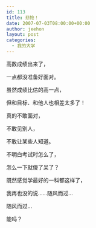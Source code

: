 ```yaml
---
id: 113
title: 悲怆！
date: 2007-07-03T08:00:00+00:00
author: jeehon
layout: post
categories:
  - 我的大学
---
```

高数成绩出来了，
  
一点都没准备好面对。
  
虽然成绩比估的高一点，
  
但和目标、和他人也相差太多了！
  
真的不敢面对，
  
不敢见别人，
  
不敢让某些人知道。
  
不明白考试时怎么了，
  
怎么一下就傻了呆了？
  
既然感觉学最好的一科都这样了，
  
我再也没的说……随风而过…
  
随风而过…
  
能吗？